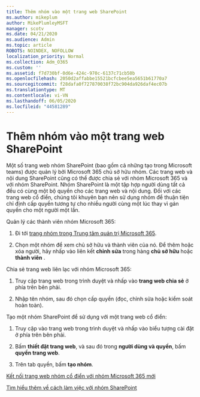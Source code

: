```yaml
---
title: Thêm nhóm vào một trang web SharePoint
ms.author: mikeplum
author: MikePlumleyMSFT
manager: scotv
ms.date: 04/21/2020
ms.audience: Admin
ms.topic: article
ROBOTS: NOINDEX, NOFOLLOW
localization_priority: Normal
ms.collection: Adm_O365
ms.custom: ''
ms.assetid: f7d730bf-0d6e-424c-970c-6137c71cb50b
ms.openlocfilehash: 2050d2affabbe15521bcfcbee5ea5651b61770a7
ms.sourcegitcommit: f28dafa0f727870038f72bc904da926daf4ec07b
ms.translationtype: MT
ms.contentlocale: vi-VN
ms.lasthandoff: 06/05/2020
ms.locfileid: "44581289"
---
```

# <a name="add-a-group-to-a-sharepoint-site"></a>Thêm nhóm vào một trang web SharePoint

Một số trang web nhóm SharePoint (bao gồm cả những tạo trong Microsoft teams) được quản lý bởi Microsoft 365 chủ sở hữu nhóm. Các trang web và nội dung SharePoint cũng có thể được chia sẻ với nhóm Microsoft 365 và với nhóm SharePoint. Nhóm SharePoint là một tập hợp người dùng tất cả đều có cùng một bộ quyền cho các trang web và nội dung. Đối với các trang web cổ điển, chúng tôi khuyên bạn nên sử dụng nhóm để thuận tiện chỉ định cấp quyền tương tự cho nhiều người cùng một lúc thay vì gán quyền cho một người một lần.
  
Quản lý các thành viên nhóm Microsoft 365:
  
1. Đi tới [trang nhóm trong Trung tâm quản trị Microsoft 365](https://portal.office.com/adminportal/home#/groups).
    
2. Chọn một nhóm để xem chủ sở hữu và thành viên của nó. Để thêm hoặc xóa người, hãy nhấp vào liên kết **chỉnh sửa** trong hàng **chủ sở hữu** hoặc **thành viên** . 
    
Chia sẻ trang web liên lạc với nhóm Microsoft 365:
  
1. Truy cập trang web trong trình duyệt và nhấp vào **trang web chia sẻ** ở phía trên bên phải. 
    
2. Nhập tên nhóm, sau đó chọn cấp quyền (đọc, chỉnh sửa hoặc kiểm soát hoàn toàn).
    
Tạo một nhóm SharePoint để sử dụng với một trang web cổ điển:
  
1. Truy cập vào trang web trong trình duyệt và nhấp vào biểu tượng cài đặt ở phía trên bên phải.
    
2. Bấm **thiết đặt trang web**, và sau đó trong **người dùng và quyền**, bấm **quyền trang web**.
    
3. Trên tab quyền, bấm **tạo nhóm**.
    
[Kết nối trang web nhóm cổ điển với nhóm Microsoft 365 mới](https://go.microsoft.com/fwlink/?linkid=2008654)
  
[Tìm hiểu thêm về cách làm việc với nhóm SharePoint](https://go.microsoft.com/fwlink/?linkid=874658)
  

